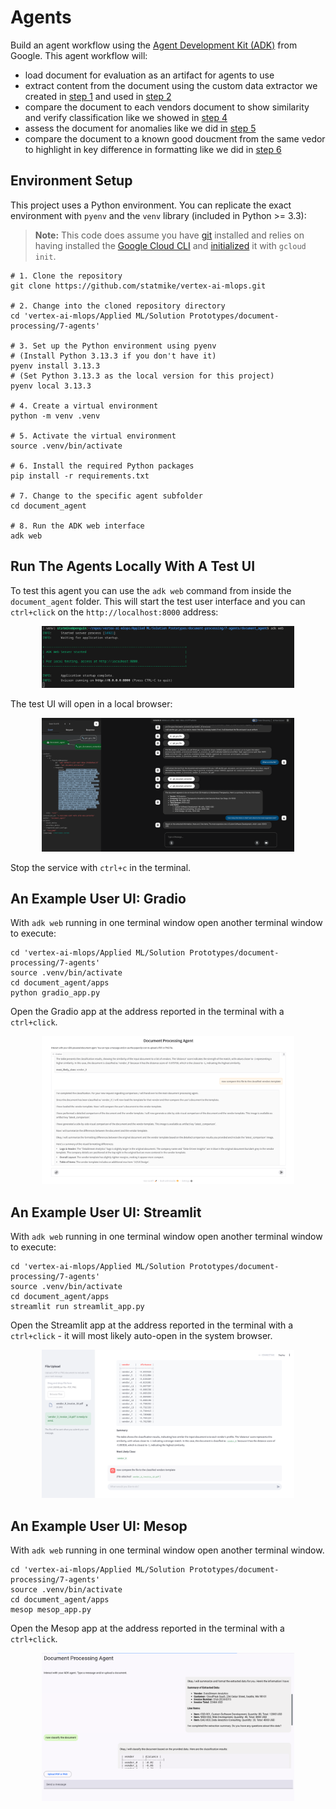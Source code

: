 # Agents

Build an agent workflow using the [Agent Development Kit (ADK)](https://google.github.io/adk-docs/) from Google.  This agent workflow will:
- load document for evaluation as an artifact for agents to use
- extract content from the document using the custom data extractor we created in [step 1](../1-custom-extractor.ipynb) and used in [step 2](../2-document-extraction.ipynb)
- compare the document to each vendors document to show similarity and verify classification like we showed in [step 4](../4-document-similarity.ipynb)
- assess the document for anomalies like we did in [step 5](../5-document-anomalies.ipynb)
- compare the document to a known good doucment from the same vedor to highlight in key difference in formatting like we did in [step 6](../6-document-comparison.ipynb)

## Environment Setup

This project uses a Python environment.  You can replicate the exact environment with `pyenv` and the `venv` library (included in Python >= 3.3):

> **Note:** This code does assume you have [git](https://github.com/git-guides/install-git) installed and relies on having installed the [Google Cloud CLI](https://cloud.google.com/sdk/docs/install) and [initialized](https://cloud.google.com/sdk/docs/initializing) it with `gcloud init`.

```
# 1. Clone the repository
git clone https://github.com/statmike/vertex-ai-mlops.git

# 2. Change into the cloned repository directory
cd 'vertex-ai-mlops/Applied ML/Solution Prototypes/document-processing/7-agents'

# 3. Set up the Python environment using pyenv
# (Install Python 3.13.3 if you don't have it)
pyenv install 3.13.3
# (Set Python 3.13.3 as the local version for this project)
pyenv local 3.13.3

# 4. Create a virtual environment
python -m venv .venv

# 5. Activate the virtual environment
source .venv/bin/activate

# 6. Install the required Python packages
pip install -r requirements.txt

# 7. Change to the specific agent subfolder
cd document_agent

# 8. Run the ADK web interface
adk web
```

## Run The Agents Locally With A Test UI

To test this agent you can use the `adk web` command from inside the `document_agent` folder.  This will start the test user interface and you can `ctrl+click` on the `http://localhost:8000` address:

<div align="center">
  <img src="../resources/images/adk/adk_web.png" alt="Document Processing" width="80%"/>
</div>

The test UI will open in a local browser:

<div align="center">
  <img src="../resources/images/adk/adk_web_ui.png" alt="Document Processing" width="80%"/>
</div>

Stop the service with `ctrl+c` in the terminal.

## An Example User UI: Gradio

With `adk web` running in one terminal window open another terminal window to execute:

```
cd 'vertex-ai-mlops/Applied ML/Solution Prototypes/document-processing/7-agents'
source .venv/bin/activate
cd document_agent/apps
python gradio_app.py
```

Open the Gradio app at the address reported in the terminal with a `ctrl+click`.

<div align="center">
  <img src="../resources/images/adk/gradio.png" alt="Document Processing App: Gradio" width="80%"/>
</div>

## An Example User UI: Streamlit

With `adk web` running in one terminal window open another terminal window to execute:

```
cd 'vertex-ai-mlops/Applied ML/Solution Prototypes/document-processing/7-agents'
source .venv/bin/activate
cd document_agent/apps
streamlit run streamlit_app.py
```

Open the Streamlit app at the address reported in the terminal with a `ctrl+click` - it will most likely auto-open in the system browser.

<div align="center">
  <img src="../resources/images/adk/streamlit.png" alt="Document Processing App: Streamlit" width="80%"/>
</div>

## An Example User UI: Mesop

With `adk web` running in one terminal window open another terminal window.  

```
cd 'vertex-ai-mlops/Applied ML/Solution Prototypes/document-processing/7-agents'
source .venv/bin/activate
cd document_agent/apps
mesop mesop_app.py
```

Open the Mesop app at the address reported in the terminal with a `ctrl+click`.

<div align="center">
  <img src="../resources/images/adk/mesop.png" alt="Document Processing App: Mesop" width="80%"/>
</div>

